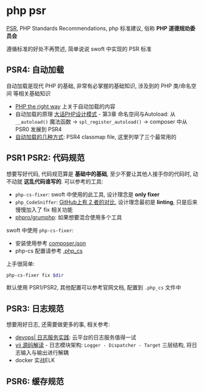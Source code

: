 # php psr

[PSR](https://www.php-fig.org/psr/), PHP Standards Recommendations, php 标准建议, 俗称 **PHP 道德规劝委员会**

遵循标准的好处不再赘述, 简单说说 swoft 中实现的 PSR 标准

## PSR4: 自动加载

自动加载是现代 PHP 的基础, 非常有必掌握的基础知识, 涉及到的 PHP 类/命名空间 等相关基础知识

- [PHP the right way](http://laravel-china.github.io/php-the-right-way/) 上关于自动加载的内容
- 自动加载的原理 [大话PHP设计模式](https://www.imooc.com/learn/236) - 第3章 命名空间与Autoload: 从 `__autoload()` 魔法函数 -> `spl_register_autoload()` -> composer 中从 PSR0 发展到 PSR4
- [自动加载的几种方式](https://docs.phpcomposer.com/04-schema.html#autoload): PSR4 classmap file, 这里列举了三个最常用的

## PSR1 PSR2: 代码规范

想要写好代码, 代码规范算是 **基础中的基础**, 至少不要让其他人接手你的代码时, 动不动就 **这乱代码谁写的**. 可以参考的工具:

- `php-cs-fixer`: swoft 中使用的此工具, 设计理念是 **only fixer**
- `php_CodeSniffer`: [GitHub上有 2 者的对比](https://github.com/FriendsOfPHP/PHP-CS-Fixer/issues/3459), 设计理念最初是 **linting**, 只是后来慢慢加入了 fix 相关功能
- [phpro/grumphp](https://github.com/phpro/grumphp): 如果想要混合使用多个工具

swoft 中使用 `php-cs-fixer`:

- 安装使用参考 [composer.json](https://github.com/swoft-cloud/swoft/blob/master/composer.json)
- php-cs 配置请参考 [.php_cs](https://github.com/swoft-cloud/swoft/blob/master/.php_cs)

上手很简单:

```sh
php-cs-fixer fix $dir
```

默认使用 PSR1/PSR2, 其他配置可以参考官网文档, 配置到 `.php_cs` 文件中

## PSR3: 日志规范

想要用好日志, 还需要做更多的事, 相关参考:

- [devops| 日志服务实践](https://www.jianshu.com/p/9dae3ba679e6): 云平台的日志服务值得一试
- [yii 源码解读](https://www.jianshu.com/p/fd85383783eb) - 日志模块架构: `Logger - Dispatcher - Target` 三层结构, 将日志输入与输出进行解耦
- docker 实战ELK

## PSR6: 缓存规范
